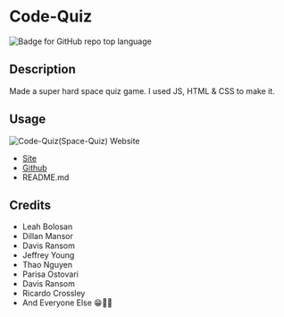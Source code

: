 # Code-Quiz

![Badge for GitHub repo top language](https://img.shields.io/badge/License-MIT-yellow.svg)

## Description

Made a super hard space quiz game. I used JS, HTML & CSS to make it.

## Usage

![Code-Quiz(Space-Quiz) Website](assets/images/screenshot.png)

- [Site](https://ngolston.github.io/Code-Quiz/)
- [Github](https://github.com/ngolston/Code-Quiz)
- README.md

## Credits

- Leah Bolosan
- Dillan Mansor
- Davis Ransom
- Jeffrey Young
- Thao Nguyen
- Parisa Ostovari
- Davis Ransom
- Ricardo Crossley
- And Everyone Else 😁🙏🏾
